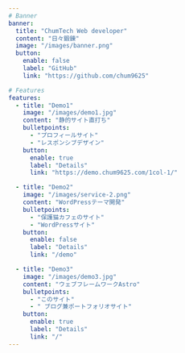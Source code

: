 ```yaml
---
# Banner
banner:
  title: "ChumTech Web developer"
  content: "日々鍛錬"
  image: "/images/banner.png"
  button:
    enable: false
    label: "GitHub"
    link: "https://github.com/chum9625"

# Features
features:
  - title: "Demo1"
    image: "/images/demo1.jpg"
    content: "静的サイト直打ち"
    bulletpoints:
      - "プロフィールサイト"
      - "レスポンシブデザイン"
    button:
      enable: true
      label: "Details"
      link: "https://demo.chum9625.com/1col-1/"

  - title: "Demo2"
    image: "/images/service-2.png"
    content: "WordPressテーマ開発"
    bulletpoints:
      - "保護猫カフェのサイト"
      - "WordPressサイト"
    button:
      enable: false
      label: "Details"
      link: "/demo"

  - title: "Demo3"
    image: "/images/demo3.jpg"
    content: "ウェブフレームワークAstro"
    bulletpoints:
      - "このサイト"
      - " ブログ兼ポートフォリオサイト"
    button:
      enable: true
      label: "Details"
      link: "/"
---
```

